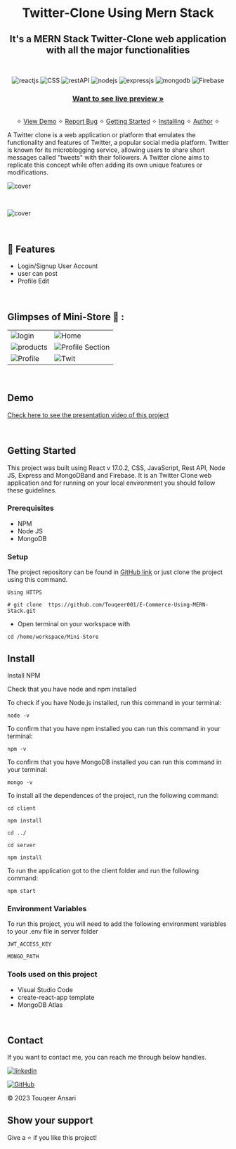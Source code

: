 <h1 align="center">Twitter-Clone Using Mern Stack</h1> 

<h2 align="center">It's a MERN Stack Twitter-Clone web application with all the major functionalities</h2>

<br />
<p align="center">
    <img src="https://img.shields.io/badge/React_(17.0.2)-20232A?style=for-the-badge&logo=react&logoColor=61DAFB" alt="reactjs" />
<!--     <img src="https://img.shields.io/badge/Redux_(4.1.1)-593D88?style=for-the-badge&logo=redux&logoColor=white" alt="redux" /> -->
    <img src="https://img.shields.io/badge/CSS-3bc7bd?style=for-the-badge&logo=CSS&logoColor=white" alt="CSS"/>
    <img src="https://img.shields.io/badge/Rest_API-02303A?style=for-the-badge&logo=react-router&logoColor=white" alt="restAPI"/>
    <img src="https://img.shields.io/badge/Node.js-339933?style=for-the-badge&logo=nodedotjs&logoColor=white" alt="nodejs" />
    <img src="https://img.shields.io/badge/Express.js-000000?style=for-the-badge&logo=express&logoColor=white" alt="expressjs"/>
    <img src="https://img.shields.io/badge/MongoDB-4EA94B?style=for-the-badge&logo=mongodb&logoColor=white" alt="mongodb"/>
     <img src="https://img.shields.io/badge/Firebase-000000?style=for-the-badge&logo=JSON%20web%20tokens&logoColor=white" alt="Firebase" />
</p>

<h3 align="center"><a href="https://twitter-cloness.netlify.app"><strong>Want to see live preview »</strong></a></h3>

<p align="center"> 
    <br />&#10023;
    <a href="#Demo">View Demo</a>   &#10023;  
    <a href="https://github.com/Touqeer001/Twiter-Clone-Using-MERN-Stack/issues">Report Bug</a> &#10023;
    <a href="#Getting-Started">Getting Started</a> &#10023; <a href="#Install">Installing</a> &#10023;    
    <a href="#Contact">Author</a> &#10023;
  </p>
  
A Twitter clone is a web application or platform that emulates the functionality and features of Twitter, a popular social media platform. Twitter is known for its microblogging service, allowing users to share short messages called "tweets" with their followers. A Twitter clone aims to replicate this concept while often adding its own unique features or modifications.
  
 ![cover](https://github.com/Touqeer001/Twiter-Clone-Using-MERN-Stack/assets/126690073/8fca9388-e212-4047-99cb-b4a17afd54c6)


  
  <br />
  




 ![cover](https://github.com/Touqeer001/Twiter-Clone-Using-MERN-Stack/assets/126690073/8fca9388-e212-4047-99cb-b4a17afd54c6)


<br />


## 🚀 Features
- Login/Signup User Account
- user can post 
- Profile Edit



<br />

## Glimpses of Mini-Store 🙈 :


<table>
  <tr>
 <td><img src="(https://github.com/Touqeer001/Twiter-Clone-Using-MERN-Stack/assets/126690073/dd51acba-b83d-4f9f-8ab7-cbaa0dd800fb)" alt="login" /></td>
 <td><img src="(https://github.com/Touqeer001/Twiter-Clone-Using-MERN-Stack/assets/126690073/0a44b324-6315-47c6-9e71-27b9628a20c2)" alt="Home" /></td>
  </tr>
  <tr>
 <td><img src="https://github.com/Touqeer001/E-Commerce-Using-MERN-Stack/assets/126690073/f8d87bfd-132e-4986-a510-e6ae97f3695c" alt="products" /></td>
 <td><img src="(https://github.com/Touqeer001/Twiter-Clone-Using-MERN-Stack/assets/126690073/97a6b482-bac9-4767-b9f6-7d49f4a09976)
" alt="Profile Section" /></td>
  </tr>
  <tr>
<td><img src="(https://github.com/Touqeer001/Twiter-Clone-Using-MERN-Stack/assets/126690073/d8923717-f83e-4f87-bdb7-48492058e0ef)" alt="Profile" /></td>
 <td><img src="(https://github.com/Touqeer001/Twiter-Clone-Using-MERN-Stack/assets/126690073/f4c370db-5d4b-4d99-9002-c51dbc89dfab)" alt="Twit" /></td>    
  </tr>

</table>

<br />



## Demo

[Check here to see the presentation video of this project](https://github.com/Touqeer001/E-Commerce-Using-MERN-Stack.git)


<br/>


## Getting Started

This project was built using React v 17.0.2, CSS, JavaScript, Rest API, Node JS, Express and MongoDBand and Firebase. It is an Twitter Clone web application and for running on your local environment you should follow these guidelines.


### Prerequisites

- NPM 
- Node JS
- MongoDB

### Setup


The project repository can be found in [GitHub link](ttps://github.com/Touqeer001/E-Commerce-Using-MERN-Stack.git) or just clone the project using this command. 


```
Using HTTPS

# git clone  ttps://github.com/Touqeer001/E-Commerce-Using-MERN-Stack.git
```

+ Open terminal on your workspace with

```
cd /home/workspace/Mini-Store
```


## Install

Install NPM

Check that you have node and npm installed

To check if you have Node.js installed, run this command in your terminal:


```
node -v
```

To confirm that you have npm installed you can run this command in your terminal:


```
npm -v
```

To confirm that you have MongoDB installed you can run this command in your terminal:


```
mongo -v
```


To install all the dependences of the project, run the following command:


```
cd client

npm install

cd ../

cd server

npm install
```


To run the application got to the client folder and run the following command:

```
npm start
```

### Environment Variables

To run this project, you will need to add the following environment variables to your .env file in server folder

`JWT_ACCESS_KEY`

`MONGO_PATH`


### Tools used on this project

- Visual Studio Code
- create-react-app template
- MongoDB Atlas

<br/>



## Contact

If you want to contact me, you can reach me through below handles.


[![linkedin](https://img.shields.io/badge/touqeer-0077B5?style=for-the-badge&logo=linkedin&logoColor=white)](https://www.linkedin.com/in/touqeer-ansari) 


[![GitHub](https://img.shields.io/badge/Touqeer001-20232A?style=for-the-badge&logo=Github&logoColor=white)](https://github.com/Touqeer001)

© 2023 Touqeer Ansari




## Show your support

Give a ⭐️ if you like this project!
